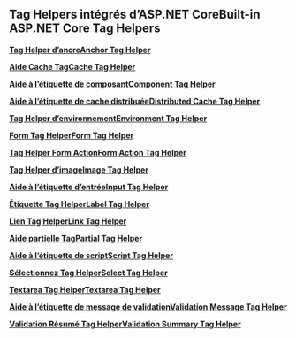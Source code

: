 ## <a name="built-in-aspnet-core-tag-helpers"></a><span data-ttu-id="6def2-101">Tag Helpers intégrés d’ASP.NET Core</span><span class="sxs-lookup"><span data-stu-id="6def2-101">Built-in ASP.NET Core Tag Helpers</span></span>

<span data-ttu-id="6def2-102">**[Tag Helper d’ancre](xref:mvc/views/tag-helpers/builtin-th/anchor-tag-helper)**</span><span class="sxs-lookup"><span data-stu-id="6def2-102">**[Anchor Tag Helper](xref:mvc/views/tag-helpers/builtin-th/anchor-tag-helper)**</span></span>

<span data-ttu-id="6def2-103">**[Aide Cache Tag](xref:mvc/views/tag-helpers/builtin-th/cache-tag-helper)**</span><span class="sxs-lookup"><span data-stu-id="6def2-103">**[Cache Tag Helper](xref:mvc/views/tag-helpers/builtin-th/cache-tag-helper)**</span></span>

<span data-ttu-id="6def2-104">**[Aide à l’étiquette de composant](xref:mvc/views/tag-helpers/builtin-th/component-tag-helper)**</span><span class="sxs-lookup"><span data-stu-id="6def2-104">**[Component Tag Helper](xref:mvc/views/tag-helpers/builtin-th/component-tag-helper)**</span></span>

<span data-ttu-id="6def2-105">**[Aide à l’étiquette de cache distribuée](xref:mvc/views/tag-helpers/builtin-th/distributed-cache-tag-helper)**</span><span class="sxs-lookup"><span data-stu-id="6def2-105">**[Distributed Cache Tag Helper](xref:mvc/views/tag-helpers/builtin-th/distributed-cache-tag-helper)**</span></span>

<span data-ttu-id="6def2-106">**[Tag Helper d’environnement](xref:mvc/views/tag-helpers/builtin-th/environment-tag-helper)**</span><span class="sxs-lookup"><span data-stu-id="6def2-106">**[Environment Tag Helper](xref:mvc/views/tag-helpers/builtin-th/environment-tag-helper)**</span></span>

<span data-ttu-id="6def2-107">**[Form Tag Helper](xref:mvc/views/working-with-forms#the-form-tag-helper)**</span><span class="sxs-lookup"><span data-stu-id="6def2-107">**[Form Tag Helper](xref:mvc/views/working-with-forms#the-form-tag-helper)**</span></span>

<span data-ttu-id="6def2-108">**[Tag Helper Form Action](xref:mvc/views/working-with-forms#the-form-action-tag-helper)**</span><span class="sxs-lookup"><span data-stu-id="6def2-108">**[Form Action Tag Helper](xref:mvc/views/working-with-forms#the-form-action-tag-helper)**</span></span>

<span data-ttu-id="6def2-109">**[Tag Helper d’image](xref:mvc/views/tag-helpers/builtin-th/image-tag-helper)**</span><span class="sxs-lookup"><span data-stu-id="6def2-109">**[Image Tag Helper](xref:mvc/views/tag-helpers/builtin-th/image-tag-helper)**</span></span>

<span data-ttu-id="6def2-110">**[Aide à l’étiquette d’entrée](xref:mvc/views/working-with-forms#the-input-tag-helper)**</span><span class="sxs-lookup"><span data-stu-id="6def2-110">**[Input Tag Helper](xref:mvc/views/working-with-forms#the-input-tag-helper)**</span></span>

<span data-ttu-id="6def2-111">**[Étiquette Tag Helper](xref:mvc/views/working-with-forms#the-label-tag-helper)**</span><span class="sxs-lookup"><span data-stu-id="6def2-111">**[Label Tag Helper](xref:mvc/views/working-with-forms#the-label-tag-helper)**</span></span>

<span data-ttu-id="6def2-112">**[Lien Tag Helper](xref:mvc/views/tag-helpers/builtin-th/link-tag-helper)**</span><span class="sxs-lookup"><span data-stu-id="6def2-112">**[Link Tag Helper](xref:mvc/views/tag-helpers/builtin-th/link-tag-helper)**</span></span>

<span data-ttu-id="6def2-113">**[Aide partielle Tag](xref:mvc/views/tag-helpers/builtin-th/partial-tag-helper)**</span><span class="sxs-lookup"><span data-stu-id="6def2-113">**[Partial Tag Helper](xref:mvc/views/tag-helpers/builtin-th/partial-tag-helper)**</span></span>

<span data-ttu-id="6def2-114">**[Aide à l’étiquette de script](xref:mvc/views/tag-helpers/builtin-th/script-tag-helper)**</span><span class="sxs-lookup"><span data-stu-id="6def2-114">**[Script Tag Helper](xref:mvc/views/tag-helpers/builtin-th/script-tag-helper)**</span></span>

<span data-ttu-id="6def2-115">**[Sélectionnez Tag Helper](xref:mvc/views/working-with-forms#the-select-tag-helper)**</span><span class="sxs-lookup"><span data-stu-id="6def2-115">**[Select Tag Helper](xref:mvc/views/working-with-forms#the-select-tag-helper)**</span></span>

<span data-ttu-id="6def2-116">**[Textarea Tag Helper](xref:mvc/views/working-with-forms#the-textarea-tag-helper)**</span><span class="sxs-lookup"><span data-stu-id="6def2-116">**[Textarea Tag Helper](xref:mvc/views/working-with-forms#the-textarea-tag-helper)**</span></span>

<span data-ttu-id="6def2-117">**[Aide à l’étiquette de message de validation](xref:mvc/views/working-with-forms#the-validation-message-tag-helper)**</span><span class="sxs-lookup"><span data-stu-id="6def2-117">**[Validation Message Tag Helper](xref:mvc/views/working-with-forms#the-validation-message-tag-helper)**</span></span>

<span data-ttu-id="6def2-118">**[Validation Résumé Tag Helper](xref:mvc/views/working-with-forms#the-validation-summary-tag-helper)**</span><span class="sxs-lookup"><span data-stu-id="6def2-118">**[Validation Summary Tag Helper](xref:mvc/views/working-with-forms#the-validation-summary-tag-helper)**</span></span>

